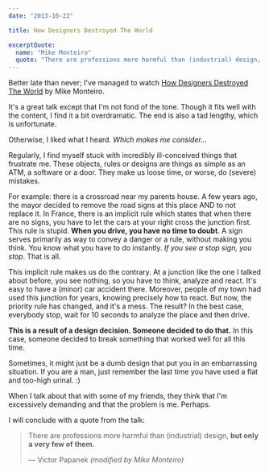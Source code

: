 ```yaml
---
date: "2013-10-22"

title: How Designers Destroyed The World

excerptQuote:
  name: "Mike Monteiro"
  quote: "There are professions more harmful than (industrial) design, but only a very few of them."
---
```


Better late than never; I've managed to watch [How Designers Destroyed The World](https://vimeo.com/68470326) by Mike Monteiro.

It's a great talk except that I'm not fond of the tone. Though it fits well with the content, I find it a bit overdramatic. The end is also a tad lengthy, which is unfortunate.

Otherwise, I liked what I heard. _Which makes me consider…_

Regularly, I find myself stuck with incredibly ill-conceived things that frustrate me. These objects, rules or designs are things as simple as an ATM, a software or a door. They make us loose time, or worse, do (severe) mistakes.

For example: there is a crossroad near my parents house. A few years ago, the mayor decided to remove the road signs at this place AND to not replace it. In France, there is an implicit rule which states that when there are no signs, you have to let the cars at your right cross the junction first. This rule is stupid. **When you drive, you have no time to doubt**. A sign serves primarily as way to convey a danger or a rule, without making you think. You know what you have to do instantly. _If you see a stop sign, you stop_. That is all.

This implicit rule makes us do the contrary. At a junction like the one I talked about before, you see nothing, so you have to think, analyze and react. It's easy to have a (minor) car accident there. Moreover, people of my town had used this junction for years, knowing precisely how to react. But now, the priority rule has changed, and it's a mess. The result? In the best case, everybody stop, wait for 10 seconds to analyze the place and then drive.

**This is a result of a design decision. Someone decided to do that.** In this case, someone decided to break something that worked well for all this time.

Sometimes, it might just be a dumb design that put you in an embarrassing situation. If you are a man, just remember the last time you have used a flat and too-high urinal. :)

When I talk about that with some of my friends, they think that I'm excessively demanding and that the problem is me. Perhaps.

I will conclude with a quote from the talk:

> There are professions more harmful than (industrial) design, **but only a very few of them.**
>
> — Victor Papanek _(modified by Mike Monteiro)_
